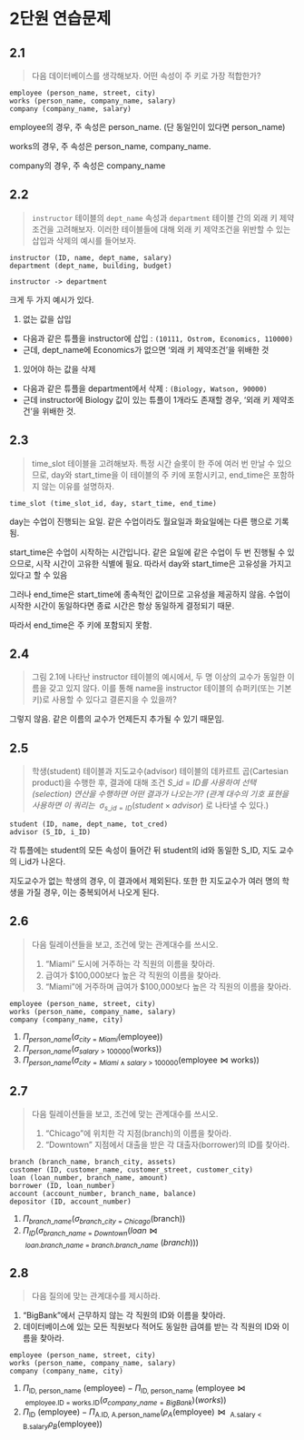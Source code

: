 # 2단원 연습문제
## 2.1

> 다음 데이터베이스를 생각해보자. 어떤 속성이 주 키로 가장 적합한가?
> 

```
employee (person_name, street, city)
works (person_name, company_name, salary)
company (company_name, salary)
```

employee의 경우, 주 속성은 person_name. (단 동일인이 있다면 person_name) 

works의 경우, 주 속성은 person_name, company_name.

company의 경우, 주 속성은 company_name

## 2.2

> `instructor` 테이블의 `dept_name` 속성과 `department` 테이블 간의 외래 키 제약조건을 고려해보자. 이러한 테이블들에 대해 외래 키 제약조건을 위반할 수 있는 삽입과 삭제의 예시를 들어보자.
> 

```
instructor (ID, name, dept_name, salary)
department (dept_name, building, budget)

instructor -> department
```

크게 두 가지 예시가 있다.

1. 없는 값을 삽입
- 다음과 같은 튜플을 instructor에 삽입 : `(10111, Ostrom, Economics, 110000)`
- 근데, dept_name에 Economics가 없으면 ‘외래 키 제약조건’을 위배한 것

1. 있어야 하는 값을 삭제
- 다음과 같은 튜플을 department에서 삭제 : `(Biology, Watson, 90000)`
- 근데 instructor에 Biology 값이 있는 튜플이 1개라도 존재할 경우, ‘외래 키 제약조건’을 위배한 것.

## 2.3

> time_slot 테이블을 고려해보자. 특정 시간 슬롯이 한 주에 여러 번 만날 수 있으므로, day와 start_time을 이 테이블의 주 키에 포함시키고, end_time은 포함하지 않는 이유를 설명하자.
> 

```
time_slot (time_slot_id, day, start_time, end_time)
```

day는 수업이 진행되는 요일. 같은 수업이라도 월요일과 화요일에는 다른 행으로 기록됨.

start_time은 수업이 시작하는 시간입니다. 같은 요일에 같은 수업이 두 번 진행될 수 있으므로, 시작 시간이 고유한 식별에 필요. 따라서 day와 start_time은 고유성을 가지고 있다고 할 수 있음

그러나 end_time은 start_time에 종속적인 값이므로 고유성을 제공하지 않음. 수업이 시작한 시간이 동일하다면 종료 시간은 항상 동일하게 결정되기 때문.

따라서 end_time은 주 키에 포함되지 못함.

## 2.4

> 그림 2.1에 나타난 instructor 테이블의 예시에서, 두 명 이상의 교수가 동일한 이름을 갖고 있지 않다. 이를 통해 name을 instructor 테이블의 슈퍼키(또는 기본 키)로 사용할 수 있다고 결론지을 수 있을까?
> 

그렇지 않음. 같은 이름의 교수가 언제든지 추가될 수 있기 때문임.

## 2.5

> 학생(student) 테이블과 지도교수(advisor) 테이블의 데카르트 곱(Cartesian product)을 수행한 후, 결과에 대해 조건 $S\_{id} ~=~ ID$*를 사용하여 선택(selection) 연산을 수행하면 어떤 결과가 나오는가? (관계 대수의 기호 표현을 사용하면 이 쿼리는*  $\sigma_{s\_{id} = ID}(student \times advisor)$ 로 나타낼 수 있다.)
> 

```
student (ID, name, dept_name, tot_cred)
advisor (S_ID, i_ID)
```

각 튜플에는 student의 모든 속성이 들어간 뒤 student의 id와 동일한 S_ID, 지도 교수의 i_id가 나온다. 

지도교수가 없는 학생의 경우, 이 결과에서 제외된다. 또한 한 지도교수가 여러 명의 학생을 가질 경우, 이는 중복되어서 나오게 된다. 

## 2.6

> 다음 릴레이션들을 보고, 조건에 맞는 관계대수를 쓰시오.
> 
> 
> 1. “Miami” 도시에 거주하는 각 직원의 이름을 찾아라.
> 2. 급여가 $100,000보다 높은 각 직원의 이름을 찾아라.
> 3. “Miami”에 거주하며 급여가 $100,000보다 높은 각 직원의 이름을 찾아라.
> 

```
employee (person_name, street, city)
works (person_name, company_name, salary)
company (company_name, city)
```

1. $\Pi_{person\_name}
(\sigma_{city ~=~ Miami} 
(\text{employee}))$
2. $\Pi_{person\_name}
(\sigma_{salary ~>~ 100000}
(\text{works}))$
3. $\Pi_{person\_name}
(\sigma_{city = Miami ~\land~ salary ~>~ 100000}(\text{employee} \Join \text{works}))$

## 2.7

> 다음 릴레이션들을 보고, 조건에 맞는 관계대수를 쓰시오.
> 
> 
> 1. “Chicago”에 위치한 각 지점(branch)의 이름을 찾아라.
> 2. “Downtown” 지점에서 대출을 받은 각 대출자(borrower)의 ID를 찾아라.
> 

```
branch (branch_name, branch_city, assets)
customer (ID, customer_name, customer_street, customer_city)
loan (loan_number, branch_name, amount)
borrower (ID, loan_number)
account (account_number, branch_name, balance)
depositor (ID, account_number)
```

1. $\Pi_{branch\_name}(\sigma_{branch\_city ~=~ Chicago}(\text{branch}))$
2. $\Pi_{ID}(\sigma_{branch\_name ~=~ Downtown}(loan \bowtie~_{loan.branch\_name ~=~ branch.branch\_name}~(branch)))$

## 2.8

> 다음 질의에 맞는 관계대수를 제시하라.
1. “BigBank”에서 근무하지 않는 각 직원의 ID와 이름을 찾아라.
2. 데이터베이스에 있는 모든 직원보다 적어도 동일한 급여를 받는 각 직원의 ID와 이름을 찾아라.
> 

```
employee (person_name, street, city)
works (person_name, company_name, salary)
company (company_name, city)
```

1. $\Pi_{\text{ID, person\_name}}~(\text{employee}) - 
\Pi_{\text{ID, person\_name}}~(\text{employee} \bowtie~_
{\text{employee.ID} ~=~ \text{works.ID}}
(\sigma_{company\_name = BigBank})(works))$
2. $\Pi_{\text{ID}}~(\text{employee)} - \Pi_{\text{A.ID, A.person\_name}}
(\rho_A(\text{employee}) \bowtie
~_{\text{A.salary < B.salary}} 
\rho_B(\text{employee}))$